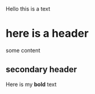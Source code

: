 Hello this is a text

# here is a header

some content

## secondary header

Here is my **bold** text